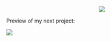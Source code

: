 <p align="center">
  <img src = https://github-readme-stats.vercel.app/api?username=ysogg&show_icons=true&hide_border=true&hide=issues&theme=calm></img>
  <br>
  <p>Preview of my next project:</p>
  <img src = https://pota-stats-tracker.vercel.app/api?callsign=VA3HII />
<!--   <a href="https://ysogg.github.io">Check out my site</a> -->
</p>


